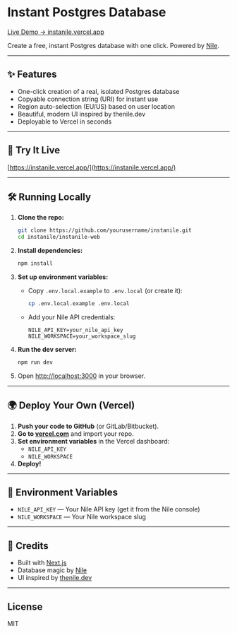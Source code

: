 # Instant Postgres Database

[Live Demo → instanile.vercel.app](https://instanile.vercel.app/)

Create a free, instant Postgres database with one click. Powered by [Nile](https://thenile.dev).

---

## ✨ Features

- One-click creation of a real, isolated Postgres database
- Copyable connection string (URI) for instant use
- Region auto-selection (EU/US) based on user location
- Beautiful, modern UI inspired by thenile.dev
- Deployable to Vercel in seconds

---

## 🚀 Try It Live

[https://instanile.vercel.app/](https://instanile.vercel.app/)

---

## 🛠️ Running Locally

1. **Clone the repo:**

   ```sh
   git clone https://github.com/yourusername/instanile.git
   cd instanile/instanile-web
   ```

2. **Install dependencies:**

   ```sh
   npm install
   ```

3. **Set up environment variables:**

   - Copy `.env.local.example` to `.env.local` (or create it):

     ```sh
     cp .env.local.example .env.local
     ```

   - Add your Nile API credentials:

     ```env
     NILE_API_KEY=your_nile_api_key
     NILE_WORKSPACE=your_workspace_slug
     ```

4. **Run the dev server:**

   ```sh
   npm run dev
   ```

5. Open [http://localhost:3000](http://localhost:3000) in your browser.

---

## 🌍 Deploy Your Own (Vercel)

1. **Push your code to GitHub** (or GitLab/Bitbucket).
2. **Go to [vercel.com](https://vercel.com/)** and import your repo.
3. **Set environment variables** in the Vercel dashboard:
   - `NILE_API_KEY`
   - `NILE_WORKSPACE`
4. **Deploy!**

---

## 📝 Environment Variables

- `NILE_API_KEY` — Your Nile API key (get it from the Nile console)
- `NILE_WORKSPACE` — Your Nile workspace slug

---

## 🐘 Credits

- Built with [Next.js](https://nextjs.org/)
- Database magic by [Nile](https://thenile.dev)
- UI inspired by [thenile.dev](https://thenile.dev)

---

## License

MIT

